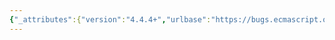 ```yaml
---
{"_attributes":{"version":"4.4.4+","urlbase":"https://bugs.ecmascript.org/","maintainer":"dherman@mozilla.com"},"bug":{"bug_id":4309,"creation_ts":"2015-04-16 14:52:00 -0700","short_desc":"9.2.1 CanonicalizeLocaleList: Invalid call to CreateArrayFromList + editorial","delta_ts":"2015-04-16 20:37:49 -0700","product":"Internationalization - ECMA-402","component":"Specification","version":"Edition 2.0 drafts","rep_platform":"All","op_sys":"All","bug_status":"RESOLVED","resolution":"FIXED","priority":"Normal","bug_severity":"normal","everconfirmed":true,"reporter":{"uid":"andrebargull","name":"André Bargull"},"assigned_to":{"uid":"waldron.rick","name":"Rick Waldron"},"cc":"waldron.rick","long_desc":{"commentid":14264,"comment_count":0,"who":{"uid":"andrebargull","name":"André Bargull"},"bug_when":"2015-04-16 14:52:32 -0700","thetext":"9.2.1 CanonicalizeLocaleList (locales)\n\nStep 3.a: Typo \"ArrayCreateFromList\" -> \"CreateArrayFromList\"\n\nStep 4.a: Invalid call to CreateArrayFromList, `locales` is not a List type. I'd simply remove the complete step and change step 3.a and step 4 to:\n\n> 3.a Let locales be CreateArrayFromList(«locales»).\n> 4. Let O be ToObject(locales).\n\nStep 5: Missing ReturnIfAbrupt after ToObject.\n\nStep 6 has wrong indentation (labelled as \"i\") + merge with step labelled 6:\n\n> 6. Let len be ToLength(Get(O, \"length\")).\n\nStep 8.c: Change `kPresent` to italic font.\n\nStep 8.d.i: Missing ReturnIfAbrupt after Get\n\nStep 8.d.ii: Omit \"the\" and \"then\"\n\n> If Type(kValue) is neither String nor Object, throw a TypeError exception.\n\nStep 8.d.iii: Missing ReturnIfAbrupt after ToString\n\nStep 8.d.iv: Omit \"the result of\", omit \"then\", remove comma after call to IsStructurallyValidLanguageTag\n\n\nStep 8.d.vi: Unnecessary ReturnIfAbrupt, CanonicalizeLanguageTag is not fallible\n\nStep 8.d.vii: Omit \"then\"."}}}
---
```

